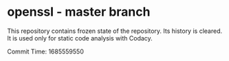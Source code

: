 # openssl - master branch

This repository contains frozen state of the repository.
Its history is cleared. It is used only for static code
analysis with Codacy.

Commit Time: 1685559550